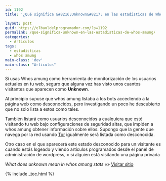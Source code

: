 ```yaml
---
id: 1192
title: '¿Qué significa &#8216;Unknown&#8217; en las estadísticas de Whos amung?'

layout: post
guid: https://elbauldelprogramador.com/?p=1192
permalink: /que-significa-unknown-en-las-estadisticas-de-whos-amung/
categories:
  - Articulos
tags:
  - estadisticas
  - whos amung
main-class: 'dev'
main-class: "Articulos"
---
```

Si usas Whos amung como herramienta de monitorización de los usuarios actuales en tu web, seguro que alguna vez has visto unos cuantos visitantes que aparecen como **Unknown**.

Al principio supuse que whos amung listaba a los bots accediendo a la página web como desconocidos, pero investigando un poco he descubierto que no solo lista a estos como tales.

También listará como usuarios desconocidos a cualquiera que esté visitando tu web bajo configuraciones de seguridad altas, que impiden a whos amung obtener información sobre ellos. Supongo que la gente que navega por la red usando [Tor][1] igualmente será listada como desconocida.

Otro caso en el que aparecerá este estado desconocido para un visitante es cuando estás logeado y viendo artículos programados desde el panel de administración de wordpress, o si alguien está visitando una página privada

*What does unknown mean in whos amung stats* »» <a href="http://www.techbuzz.in/what-does-unknown-mean-in-whos-amung-us-stats-page.php" target="_blank">Visitar sitio</a> 



 [1]: https://elbauldelprogramador.com/logrando-el-anonimato-con-tor-parte-1/

{% include _toc.html %}
